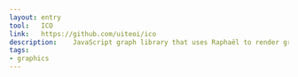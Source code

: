 ```yaml
---
layout: entry
tool:	ICO
link:	https://github.com/uiteoi/ico
description:	JavaScript graph library that uses Raphaël to render graphics
tags:
- graphics	
---
```

